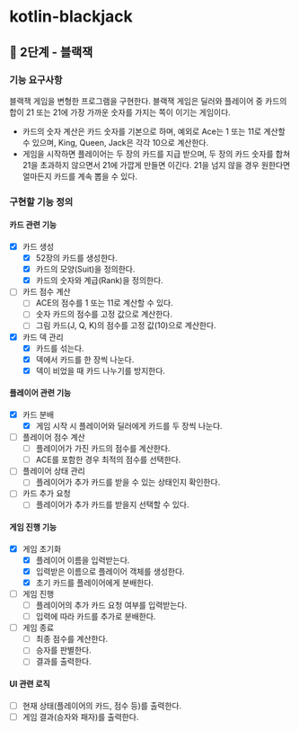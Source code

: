 # kotlin-blackjack
## 🚀 2단계 - 블랙잭
### 기능 요구사항
블랙잭 게임을 변형한 프로그램을 구현한다. 블랙잭 게임은 딜러와 플레이어 중 카드의 합이 21 또는 21에 가장 가까운 숫자를 가지는 쪽이 이기는 게임이다.

- 카드의 숫자 계산은 카드 숫자를 기본으로 하며, 예외로 Ace는 1 또는 11로 계산할 수 있으며, King, Queen, Jack은 각각 10으로 계산한다.
- 게임을 시작하면 플레이어는 두 장의 카드를 지급 받으며, 두 장의 카드 숫자를 합쳐 21을 초과하지 않으면서 21에 가깝게 만들면 이긴다. 21을 넘지 않을 경우 원한다면 얼마든지 카드를 계속 뽑을 수 있다.

### 구현할 기능 정의
#### 카드 관련 기능
- [x] 카드 생성
    - [x] 52장의 카드를 생성한다.
    - [x] 카드의 모양(Suit)을 정의한다.
    - [x] 카드의 숫자와 계급(Rank)을 정의한다.

- [ ] 카드 점수 계산
    - [ ] ACE의 점수를 1 또는 11로 계산할 수 있다.
    - [ ] 숫자 카드의 점수를 고정 값으로 계산한다.
    - [ ] 그림 카드(J, Q, K)의 점수를 고정 값(10)으로 계산한다.

- [x] 카드 덱 관리
    - [x] 카드를 섞는다.
    - [x] 덱에서 카드를 한 장씩 나눈다.
    - [x] 덱이 비었을 때 카드 나누기를 방지한다.

#### 플레이어 관련 기능
- [x] 카드 분배
    - [x] 게임 시작 시 플레이어와 딜러에게 카드를 두 장씩 나눈다.

- [ ] 플레이어 점수 계산
    - [ ] 플레이어가 가진 카드의 점수를 계산한다.
    - [ ] ACE를 포함한 경우 최적의 점수를 선택한다.

- [ ] 플레이어 상태 관리
    - [ ] 플레이어가 추가 카드를 받을 수 있는 상태인지 확인한다.

- [ ] 카드 추가 요청
    - [ ] 플레이어가 추가 카드를 받을지 선택할 수 있다.
#### 게임 진행 기능
- [x] 게임 초기화
    - [x] 플레이어 이름을 입력받는다.
    - [x] 입력받은 이름으로 플레이어 객체를 생성한다.
    - [x] 초기 카드를 플레이어에게 분배한다.

- [ ] 게임 진행
    - [ ] 플레이어의 추가 카드 요청 여부를 입력받는다.
    - [ ] 입력에 따라 카드를 추가로 분배한다.

- [ ] 게임 종료
    - [ ] 최종 점수를 계산한다.
    - [ ] 승자를 판별한다.
    - [ ] 결과를 출력한다.

#### UI 관련 로직
- [ ] 현재 상태(플레이어의 카드, 점수 등)를 출력한다.
- [ ] 게임 결과(승자와 패자)를 출력한다.
